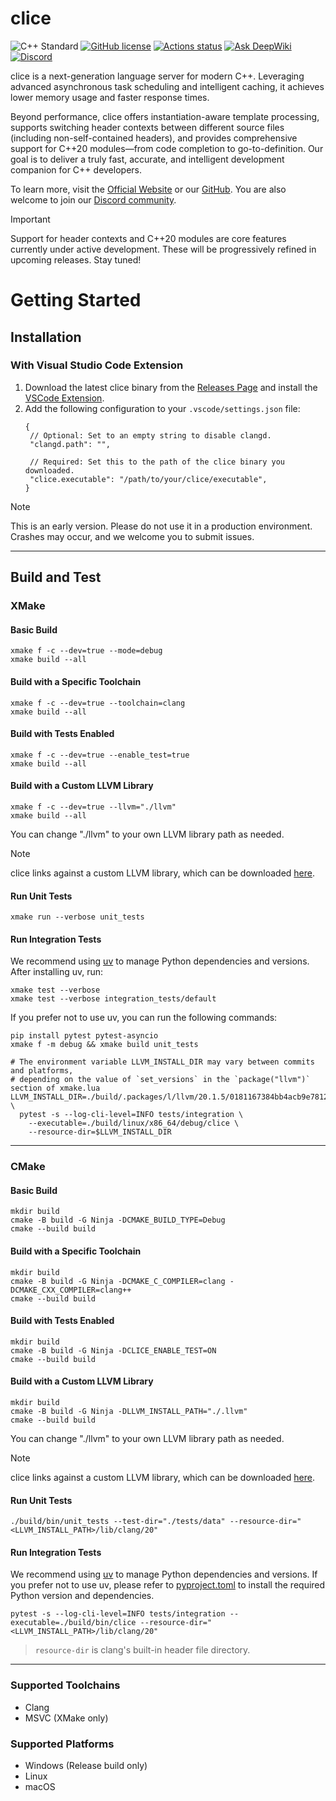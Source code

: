 <!-- Begin section: Overview -->

# clice

![C++ Standard](https://img.shields.io/badge/C++-23-blue.svg)
[![GitHub license](https://img.shields.io/github/license/clice-project/clice)](https://github.com/clice-project/clice/blob/main/LICENSE)
[![Actions status](https://github.com/clice-project/clice/workflows/CI/badge.svg)](https://github.com/clice-project/clice/actions)
[![Ask DeepWiki](https://deepwiki.com/badge.svg)](https://deepwiki.com/clice-project/clice)
[![Discord](https://img.shields.io/badge/Discord-%235865F2.svg?logo=discord&logoColor=white)](https://discord.gg/PA3UxW2VA3)


clice is a next-generation language server for modern C++. Leveraging advanced asynchronous task scheduling and intelligent caching, it achieves lower memory usage and faster response times.

Beyond performance, clice offers instantiation-aware template processing, supports switching header contexts between different source files (including non-self-contained headers), and provides comprehensive support for C++20 modules—from code completion to go-to-definition. Our goal is to deliver a truly fast, accurate, and intelligent development companion for C++ developers.

To learn more, visit the [Official Website](https://clice.io) or our [GitHub](https://github.com/clice-project/clice).
You are also welcome to join our [Discord community](https://discord.gg/PA3UxW2VA3).

> [!IMPORTANT]
> Support for header contexts and C++20 modules are core features currently under active development. These will be progressively refined in upcoming releases. Stay tuned!


# Getting Started

## Installation

### With Visual Studio Code Extension

1. Download the latest clice binary from the [Releases Page](https://github.com/clice-project/clice/releases/latest) and install the [VSCode Extension](https://marketplace.visualstudio.com/items?itemName=ykiko.clice-vscode).
2. Add the following configuration to your `.vscode/settings.json` file:
   ```jsonc
   {
    // Optional: Set to an empty string to disable clangd.
    "clangd.path": "",

    // Required: Set this to the path of the clice binary you downloaded.
    "clice.executable": "/path/to/your/clice/executable",
   }
   ```

> [!NOTE]
> This is an early version. Please do not use it in a production environment. Crashes may occur, and we welcome you to submit issues.

***

## Build and Test

### XMake

#### Basic Build

```shell
xmake f -c --dev=true --mode=debug
xmake build --all
```

#### Build with a Specific Toolchain

```shell
xmake f -c --dev=true --toolchain=clang
xmake build --all
```

#### Build with Tests Enabled

```shell
xmake f -c --dev=true --enable_test=true
xmake build --all
```

#### Build with a Custom LLVM Library

```shell
xmake f -c --dev=true --llvm="./llvm"
xmake build --all
```


You can change "./llvm" to your own LLVM library path as needed.

> [!NOTE]
> clice links against a custom LLVM library, which can be downloaded [here](https://github.com/clice-project/llvm-binary/releases/latest).

#### Run Unit Tests

```shell
xmake run --verbose unit_tests
```

#### Run Integration Tests

We recommend using [uv](https://github.com/astral-sh/uv) to manage Python dependencies and versions. After installing uv, run:

```shell
xmake test --verbose
xmake test --verbose integration_tests/default
```

If you prefer not to use uv, you can run the following commands:

```shell
pip install pytest pytest-asyncio
xmake f -m debug && xmake build unit_tests

# The environment variable LLVM_INSTALL_DIR may vary between commits and platforms,
# depending on the value of `set_versions` in the `package("llvm")` section of xmake.lua
LLVM_INSTALL_DIR=./build/.packages/l/llvm/20.1.5/0181167384bb4acb9e781210294c358d/lib/clang/20/ \
  pytest -s --log-cli-level=INFO tests/integration \
    --executable=./build/linux/x86_64/debug/clice \
    --resource-dir=$LLVM_INSTALL_DIR
```

***

### CMake

#### Basic Build

```shell
mkdir build
cmake -B build -G Ninja -DCMAKE_BUILD_TYPE=Debug
cmake --build build
```

#### Build with a Specific Toolchain

```shell
mkdir build
cmake -B build -G Ninja -DCMAKE_C_COMPILER=clang -DCMAKE_CXX_COMPILER=clang++
cmake --build build
```

#### Build with Tests Enabled

```shell
mkdir build
cmake -B build -G Ninja -DCLICE_ENABLE_TEST=ON
cmake --build build
```

#### Build with a Custom LLVM Library

```shell
mkdir build
cmake -B build -G Ninja -DLLVM_INSTALL_PATH="./.llvm"
cmake --build build
```

You can change "./llvm" to your own LLVM library path as needed.

> [!NOTE]
> clice links against a custom LLVM library, which can be downloaded [here](https://github.com/clice-project/llvm-binary/releases/latest).

#### Run Unit Tests

```shell
./build/bin/unit_tests --test-dir="./tests/data" --resource-dir="<LLVM_INSTALL_PATH>/lib/clang/20"
```

#### Run Integration Tests

We recommend using [uv](https://github.com/astral-sh/uv) to manage Python dependencies and versions. If you prefer not to use uv, please refer to [pyproject.toml](./pyproject.toml) to install the required Python version and dependencies.

```shell
pytest -s --log-cli-level=INFO tests/integration --executable=./build/bin/clice --resource-dir="<LLVM_INSTALL_PATH>/lib/clang/20"
```

> `resource-dir` is clang's built-in header file directory.

***

### Supported Toolchains

- Clang
- MSVC (XMake only)

### Supported Platforms

- Windows (Release build only)
- Linux
- macOS
